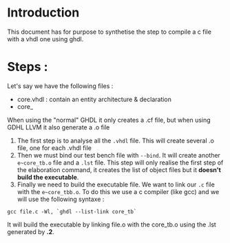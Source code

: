 # Introduction 

This document has for purpose to synthetise the step to compile a c file with a vhdl one using ghdl.

# Steps :

Let's say we have the following files :
* core.vhdl : contain an entity architecture & declaration
* core_

When using the "normal" GHDL it only creates a .cf file, but when using GDHL LLVM it also generate a .o file

1. The first step is to analyse all the ``.vhdl`` file. This will create several .o file, one for each .vhdl file
2. Then we must bind our test bench file with ``--bind``. It will create another ``e~core_tb.o`` file and a ``.lst`` file. This step will only realise the first step of the elaboration command, it creates the list of object files but it **doesn't build the executable**.
3. Finally we need to build the executable file. We want to link our ``.c`` file with the ``e~core_tbb.o``. To do this we use a c compiler (like gcc) and we will use the following syntaxe :
```
gcc file.c -Wl, `ghdl --list-link core_tb` 
```
It will build the executable by linking file.o with the core_tb.o using the .lst generated by **.2**.
